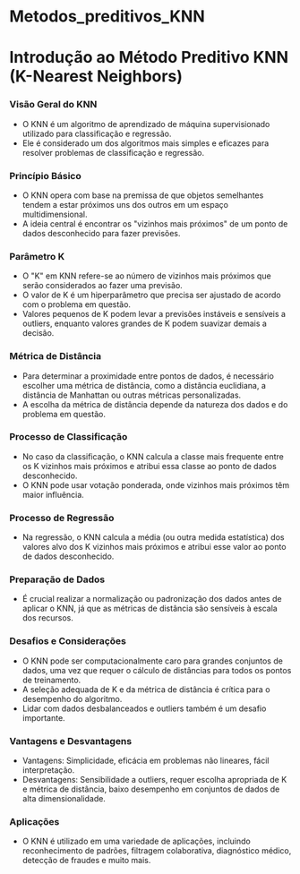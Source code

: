 # Metodos_preditivos_KNN
# Introdução ao Método Preditivo KNN (K-Nearest Neighbors)

### Visão Geral do KNN
- O KNN é um algoritmo de aprendizado de máquina supervisionado utilizado para classificação e regressão.
- Ele é considerado um dos algoritmos mais simples e eficazes para resolver problemas de classificação e regressão.

### Princípio Básico
- O KNN opera com base na premissa de que objetos semelhantes tendem a estar próximos uns dos outros em um espaço multidimensional.
- A ideia central é encontrar os "vizinhos mais próximos" de um ponto de dados desconhecido para fazer previsões.

### Parâmetro K
- O "K" em KNN refere-se ao número de vizinhos mais próximos que serão considerados ao fazer uma previsão.
- O valor de K é um hiperparâmetro que precisa ser ajustado de acordo com o problema em questão.
- Valores pequenos de K podem levar a previsões instáveis e sensíveis a outliers, enquanto valores grandes de K podem suavizar demais a decisão.

### Métrica de Distância
- Para determinar a proximidade entre pontos de dados, é necessário escolher uma métrica de distância, como a distância euclidiana, a distância de Manhattan ou outras métricas personalizadas.
- A escolha da métrica de distância depende da natureza dos dados e do problema em questão.

### Processo de Classificação
- No caso da classificação, o KNN calcula a classe mais frequente entre os K vizinhos mais próximos e atribui essa classe ao ponto de dados desconhecido.
- O KNN pode usar votação ponderada, onde vizinhos mais próximos têm maior influência.

### Processo de Regressão
- Na regressão, o KNN calcula a média (ou outra medida estatística) dos valores alvo dos K vizinhos mais próximos e atribui esse valor ao ponto de dados desconhecido.

### Preparação de Dados
- É crucial realizar a normalização ou padronização dos dados antes de aplicar o KNN, já que as métricas de distância são sensíveis à escala dos recursos.

### Desafios e Considerações
- O KNN pode ser computacionalmente caro para grandes conjuntos de dados, uma vez que requer o cálculo de distâncias para todos os pontos de treinamento.
- A seleção adequada de K e da métrica de distância é crítica para o desempenho do algoritmo.
- Lidar com dados desbalanceados e outliers também é um desafio importante.

### Vantagens e Desvantagens
- Vantagens: Simplicidade, eficácia em problemas não lineares, fácil interpretação.
- Desvantagens: Sensibilidade a outliers, requer escolha apropriada de K e métrica de distância, baixo desempenho em conjuntos de dados de alta dimensionalidade.

### Aplicações
- O KNN é utilizado em uma variedade de aplicações, incluindo reconhecimento de padrões, filtragem colaborativa, diagnóstico médico, detecção de fraudes e muito mais.

